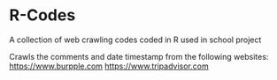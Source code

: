 # R-Codes
A collection of web crawling codes coded in R used in school project

Crawls the comments and date timestamp from the following websites:
https://www.burpple.com
https://www.tripadvisor.com
